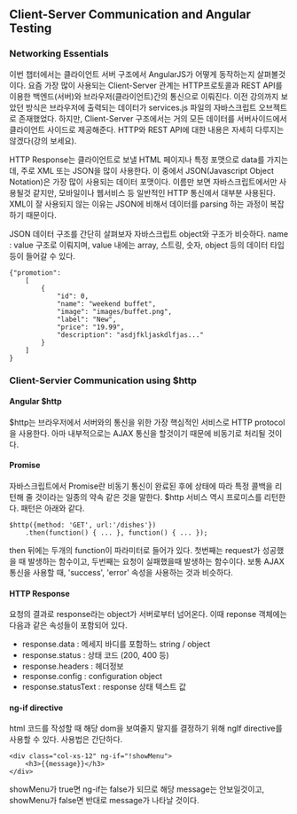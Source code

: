 ## Client-Server Communication and Angular Testing

### Networking Essentials

이번 챕터에서는 클라이언트 서버 구조에서 AngularJS가 어떻게 동작하는지 살펴볼것이다.
요즘 가장 많이 사용되는 Client-Server 관계는 HTTP프로토콜과 REST API를 이용한 백엔드(서버)와 브라우저(클라이언트)간의 통신으로 이뤄진다. 이전 강의까지 보았던 방식은 브라우저에 출력되는 데이터가 services.js 파일의 자바스크립트 오브젝트로 존재했었다. 하지만, Client-Server 구조에서는 거의 모든 데이터를 서버사이드에서 클라이언트 사이드로 제공해준다. HTTP와 REST API에 대한 내용은 자세히 다루지는 않겠다(강의 보세요).

HTTP Response는 클라이언트로 보낼 HTML 페이지나 특정 포맷으로 data를 가지는데, 주로 XML 또는 JSON을 많이 사용한다. 이 중에서 JSON(Javascript Object Notation)은 가장 많이 사용되는 데이터 포맷이다. 이름만 보면 자바스크립트에서만 사용될것 같지만, 모바일이나 웹서비스 등 일반적인 HTTP 통신에서 대부분 사용된다. XML이 잘 사용되지 않는 이유는 JSON에 비해서 데이터를 parsing 하는 과정이 복잡하기 때문이다.

JSON 데이터 구조를 간단히 살펴보자
자바스크립트 object와 구조가 비슷하다. name : value 구조로 이뤄지며, value 내에는 array, 스트링, 숫자, object 등의 데이터 타입 등이 들어갈 수 있다.

```
{"promotion":
	[
		{
			"id": 0,
			"name": "weekend buffet",
			"image": "images/buffet.png",
			"label": "New",
			"price": "19.99",
			"description": "asdjfkljaskdlfjas..."
		}
	]
}
```

### Client-Servier Communication using $http

#### Angular $http

$http는 브라우저에서 서버와의 통신을 위한 가장 핵심적인 서비스로 HTTP protocol을 사용한다. 아마 내부적으로는 AJAX 통신을 할것이기 때문에 비동기로 처리될 것이다.

#### Promise

자바스크립트에서 Promise란 비동기 통신이 완료된 후에 상태에 따라 특정 콜백을 리턴해 줄 것이라는 일종의 약속 같은 것을 말한다. $http 서비스 역시 프로미스를 리턴한다. 패턴은 아래와 같다.

```
$http({method: 'GET', url:'/dishes'})
	.then(function() { ... }, function() { ... });
```

then 뒤에는 두개의 function이 파라미터로 들어가 있다. 첫번째는 request가 성공했을 때 발생하는 함수이고, 두번째는 요청이 실패했을때 발생하는 함수이다. 보통 AJAX 통신을 사용할 때, 'success', 'error' 속성을 사용하는 것과 비슷하다.

#### HTTP Response

요청의 결과로 response라는 object가 서버로부터 넘어온다. 이때 reponse 객체에는 다음과 같은 속성들이 포함되어 있다.

* response.data : 메세지 바디를 포함하느 string / object
* response.status : 상태 코드 (200, 400 등)
* response.headers : 헤더정보
* response.config : configuration object
* response.statusText : response 상태 텍스트 값 

#### ng-if directive

html 코드를 작성할 때 해당 dom을 보여줄지 말지를 결정하기 위해 ngIf directive를 사용할 수 있다. 사용법은 간단하다.

```
<div class="col-xs-12" ng-if="!showMenu">
	<h3>{{message}}</h3>
</div>
```

showMenu가 true면 ng-if는 false가 되므로 해당 message는 안보일것이고, showMenu가 false면 반대로 message가 나타날 것이다.








